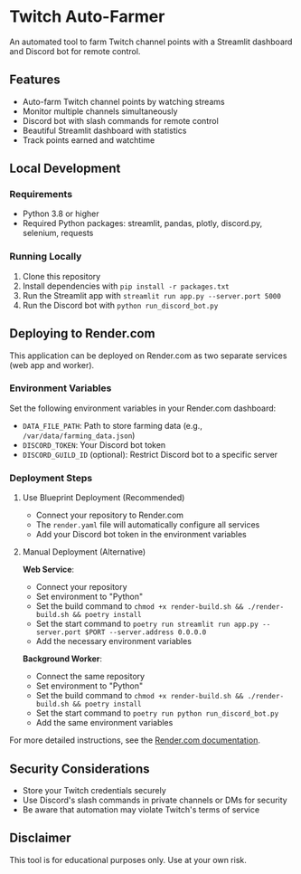 # Twitch Auto-Farmer

An automated tool to farm Twitch channel points with a Streamlit dashboard and Discord bot for remote control.

## Features

- Auto-farm Twitch channel points by watching streams
- Monitor multiple channels simultaneously
- Discord bot with slash commands for remote control
- Beautiful Streamlit dashboard with statistics
- Track points earned and watchtime

## Local Development

### Requirements
- Python 3.8 or higher
- Required Python packages: streamlit, pandas, plotly, discord.py, selenium, requests

### Running Locally
1. Clone this repository
2. Install dependencies with `pip install -r packages.txt`
3. Run the Streamlit app with `streamlit run app.py --server.port 5000`
4. Run the Discord bot with `python run_discord_bot.py`

## Deploying to Render.com

This application can be deployed on Render.com as two separate services (web app and worker).

### Environment Variables

Set the following environment variables in your Render.com dashboard:

- `DATA_FILE_PATH`: Path to store farming data (e.g., `/var/data/farming_data.json`)
- `DISCORD_TOKEN`: Your Discord bot token
- `DISCORD_GUILD_ID` (optional): Restrict Discord bot to a specific server

### Deployment Steps

1. Use Blueprint Deployment (Recommended)
   - Connect your repository to Render.com
   - The `render.yaml` file will automatically configure all services
   - Add your Discord bot token in the environment variables

2. Manual Deployment (Alternative)

   **Web Service**:
   - Connect your repository
   - Set environment to "Python"
   - Set the build command to `chmod +x render-build.sh && ./render-build.sh && poetry install`
   - Set the start command to `poetry run streamlit run app.py --server.port $PORT --server.address 0.0.0.0`
   - Add the necessary environment variables

   **Background Worker**:
   - Connect the same repository
   - Set environment to "Python"
   - Set the build command to `chmod +x render-build.sh && ./render-build.sh && poetry install`
   - Set the start command to `poetry run python run_discord_bot.py`
   - Add the same environment variables

For more detailed instructions, see the [Render.com documentation](https://render.com/docs).

## Security Considerations

- Store your Twitch credentials securely
- Use Discord's slash commands in private channels or DMs for security
- Be aware that automation may violate Twitch's terms of service

## Disclaimer

This tool is for educational purposes only. Use at your own risk.